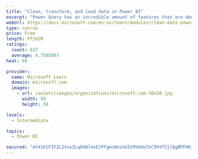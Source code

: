```yaml
---
title: "Clean, transform, and load data in Power BI"
excerpt: "Power Query has an incredible amount of features that are dedicated to helping you clean and prepare your data for analysis. You will learn how to simplify a complicated model, change data types, rename objects, and pivot data. You will also learn how to profile columns so that you know which columns have the valuable data that you’re seeking for deeper analytics."
webUrl: https://docs.microsoft.com/en-us/learn/modules/clean-data-power-bi/
type: course
price: Free
length: PT2H1M
ratings:
  count: 617
  average: 4.7585087
heat: 66

provider:
  name: Microsoft Learn
  domain: microsoft.com
  images:
    - url: /assets/images/organizations/microsoft.com-50x50.jpg
      width: 50
      height: 50

levels:
  - Intermediate

topics:
  - Power BI

secured: "AY41kSFIFZL2Vus5LqEH8l4xE1PFgmiWnzkUIkPmX0o7oC9PdfZjlQgBPFHKiDeM1LGUrEC0ukkz9qINkLQYbbbVwX4ujhPjR8FHfVjqOCpNUNvZZK46ZwjdJGAN89kqdwDoGqH9wds/IfUznq/EQStkWLg8JWOyogKuDXeFvF8mRREEoFCrh6DYgxeOr9Sn4SnxVIwLlD/cZ9ML5HPzjMSKlLhsRSD/dz/gX3MkenijqtyX/RhOgKOh/tX0+LGaEpsM65Qk5OHCBTWPT7930zJq4HZ0VZGRS2/urA6gDlRKYiLeOZuiodQzHR4+bOvZslDmJ0V2Jhmo9QevanxQlxV0/s4Q9/s7+vczRpaq0DsLHBE0rsuIAI4IYywsvhdR+YSBGnqxELZXCCsurprjWNFm4cIYhrfQqkU7kY+wtFc=;JPU7te50ymm0oM0w/PSKdQ=="
---
```


